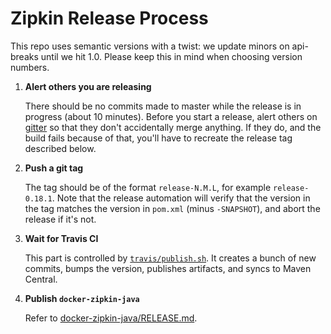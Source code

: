 # Zipkin Release Process

This repo uses semantic versions with a twist: we update minors on api-breaks until we hit 1.0. Please keep this
in mind when choosing version numbers.

1. **Alert others you are releasing**

   There should be no commits made to master while the release is in progress (about 10 minutes). Before you start
   a release, alert others on [gitter](https://gitter.im/openzipkin/zipkin) so that they don't accidentally merge
   anything. If they do, and the build fails because of that, you'll have to recreate the release tag described below.

1. **Push a git tag**

   The tag should be of the format `release-N.M.L`, for example `release-0.18.1`. Note that the release automation
   will verify that the version in the tag matches the version in `pom.xml` (minus `-SNAPSHOT`), and abort the release
   if it's not.

1. **Wait for Travis CI**

   This part is controlled by [`travis/publish.sh`](travis/publish.sh). It creates a bunch of new commits, bumps
   the version, publishes artifacts, and syncs to Maven Central.

1. **Publish `docker-zipkin-java`**

   Refer to [docker-zipkin-java/RELEASE.md](https://github.com/openzipkin/docker-zipkin-java/blob/master/RELEASE.md).
